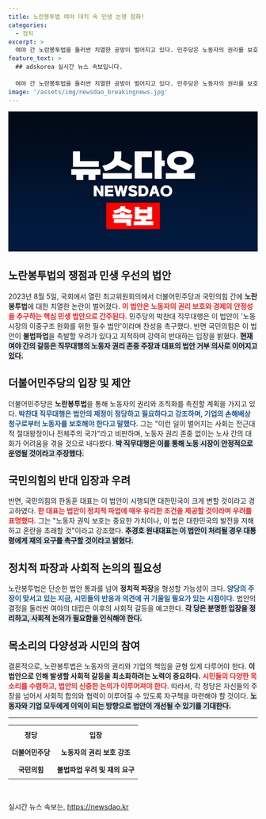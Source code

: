 ```yaml
---
title: 노란봉투법 여야 대치 속 민생 논쟁 점화!
categories:
  - 정치
excerpt: >
  여야 간 노란봉투법을 둘러싼 치열한 공방이 벌어지고 있다. 민주당은 노동자의 권리를 보호하는 핵심 민생법안이라 주장한 반면, 국민의힘은 불법파업을 조장할 것이라며 강하게 반발하고 있다. 이 법의 향방이 대한민국 노동 시장의 판도를 바꿀 수 있을까?
feature_text: >
  ## adskorea 실시간 뉴스 속보입니다.

  여야 간 노란봉투법을 둘러싼 치열한 공방이 벌어지고 있다. 민주당은 노동자의 권리를 보호하는 핵심 민생법안이라 주장한 반면, 국민의힘은 불법파업을 조장할 것이라며 강하게 반발하고 있다. 이 법의 향방이 대한민국 노동 시장의 판도를 바꿀 수 있을까?
image: '/assets/img/newsdao_breakingnews.jpg'
---
```


<p><img src="/assets/img/newsdao_breakingnews.jpg" alt="adskorea 속보" /></p>

<h2 data-ke-size="size26">노란봉투법의 쟁점과 민생 우선의 법안</h2>

<p data-ke-size="size16">2023년 8월 5일, 국회에서 열린 최고위원회의에서 더불어민주당과 국민의힘 간에 <b>노란봉투법</b>에 대한 치열한 논란이 벌어졌다. <b><span style="color: #ee2323;">이 법안은 노동자의 권리 보호와 경제의 안정성을 추구하는 핵심 민생 법안으로 간주된다.</span></b> 민주당의 박찬대 직무대행은 이 법안이 '노동시장의 이중구조 완화를 위한 필수 법안'이라며 찬성을 촉구했다. 반면 국민의힘은 이 법안이 <b>불법파업</b>을 촉발할 우려가 있다고 지적하며 강력히 반대하는 입장을 밝혔다. <b><span style="background-color: #21538527;">현재 여야 간의 갈등은 직무대행의 노동자 권리 존중 주장과 대표의 법안 거부 의사로 이어지고 있다.</span></b></p>

<h2 data-ke-size="size26">더불어민주당의 입장 및 제안</h2>

<p data-ke-size="size16">더불어민주당은 <b>노란봉투법</b>을 통해 노동자의 권리와 조직화를 촉진할 계획을 가지고 있다. <b><span style="color: #1a5490;">박찬대 직무대행은 법안의 제정이 정당하고 필요하다고 강조하며, 기업의 손해배상 청구로부터 노동자를 보호해야 한다고 말했다.</span></b> 그는 "이런 일이 벌어지는 사회는 전근대적 절대왕정이나 전체주의 국가"라고 비판하며, 노동자 권리 존중 없이는 노사 간의 대화가 어려움을 겪을 것으로 내다봤다. <b><span style="background-color: #21538527;">박 직무대행은 이를 통해 노동 시장이 안정적으로 운영될 것이라고 주장했다.</span></b></p>

<h2 data-ke-size="size26">국민의힘의 반대 입장과 우려</h2>

<p data-ke-size="size16">반면, 국민의힘의 한동훈 대표는 이 법안이 시행되면 대한민국이 크게 변할 것이라고 경고하였다. <b><span style="color: #ee2323;">한 대표는 법안이 정치적 파업에 매우 유리한 조건을 제공할 것이라며 우려를 표명했다.</span></b> 그는 "노동자 권익 보호는 중요한 가치이나, 이 법은 대한민국의 발전을 저해하고 혼란을 초래할 것"이라고 강조했다. <b><span style="background-color: #21538527;">추경호 원내대표는 이 법안이 처리될 경우 대통령에게 재의 요구를 촉구할 것이라고 밝혔다.</span></b></p>

<h2 data-ke-size="size26">정치적 파장과 사회적 논의의 필요성</h2>

<p data-ke-size="size16">노란봉투법은 단순한 법안 통과를 넘어 <b>정치적 파장</b>을 형성할 가능성이 크다. <b><span style="color: #1a5490;">양당의 주장이 맞서고 있는 지금, 시민들의 반응과 의견에 귀 기울일 필요가 있는 시점이다.</span></b> 법안의 결정을 둘러싼 여야의 대립은 이후의 사회적 갈등을 예고한다. <b><span style="background-color: #21538527;">각 당은 분명한 입장을 정리하고, 사회적 논의가 필요함을 인식해야 한다.</span></b></p>

<h2 data-ke-size="size26">목소리의 다양성과 시민의 참여</h2>

<p data-ke-size="size16">결론적으로, 노란봉투법은 노동자의 권리와 기업의 책임을 균형 있게 다루어야 한다. <b>이 법안으로 인해 발생할 사회적 갈등을 최소화하려는 노력이 중요하다.</b> <b><span style="color: #ee2323;">시민들의 다양한 목소리를 수렴하고, 법안의 신중한 논의가 이루어져야 한다.</span></b> 따라서, 각 정당은 자신들의 주장을 넘어서 사회적 합의와 협력이 이루어질 수 있도록 자구책을 마련해야 할 것이다. <b><span style="background-color: #21538527;">노동자와 기업 모두에게 이익이 되는 방향으로 법안이 개선될 수 있기를 기대한다.</span></b></p>

<hr>

<table style="width: 100%; border-collapse: collapse;">
<tr>
    <th style="text-align: center; height: 30px;"><b>정당</b></th>
    <th style="text-align: center; height: 30px;"><b>입장</b></th>
</tr>
<tr>
    <td style="text-align: center; height: 30px;"><b>더불어민주당</b></td>
    <td style="text-align: center; height: 30px;"><b>노동자의 권리 보호 강조</b></td>
</tr>
<tr>
    <td style="text-align: center; height: 30px;"><b>국민의힘</b></td>
    <td style="text-align: center; height: 30px;"><b>불법파업 우려 및 재의 요구</b></td>
</tr>
</table>

<p data-ke-size="size16">&nbsp;</p>
실시간 뉴스 속보는, <a href="https://newsdao.kr" rel="dofollow">https://newsdao.kr</a>


